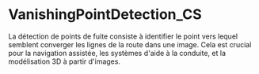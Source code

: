 # VanishingPointDetection_CS
La détection de points de fuite consiste à identifier le point vers lequel semblent converger les lignes de la route dans une image. Cela est crucial pour la navigation assistée, les systèmes d'aide à la conduite, et la modélisation 3D à partir d'images.
